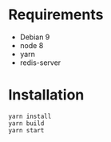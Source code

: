 # Requirements

* Debian 9
* node 8
* yarn
* redis-server

# Installation
```
yarn install
yarn build
yarn start
```